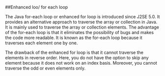 ##Enhanced loo/ for each loop

The Java for-each loop or enhanced for loop is introduced since J2SE 5.0. It provides an alternative approach to traverse the array or collection in Java. It is mainly used to traverse the array or collection elements. The advantage of the for-each loop is that it eliminates the possibility of bugs and makes the code more readable. It is known as the for-each loop because it traverses each element one by one.

The drawback of the enhanced for loop is that it cannot traverse the elements in reverse order. Here, you do not have the option to skip any element because it does not work on an index basis. Moreover, you cannot traverse the odd or even elements only.